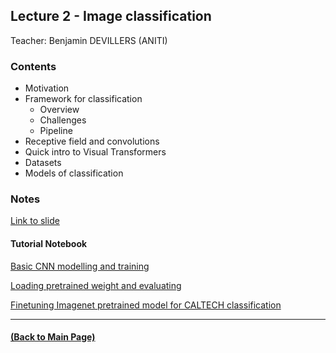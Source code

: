 ## Lecture 2 - Image classification
Teacher: Benjamin DEVILLERS (ANITI)

<!-- 
### Lecture video
View the recorded lecture [here](https://drive.google.com/file/d/1BGqIXvroBuZlWhiIXTXqhB-VgZGXTx9j/view?usp=sharing)  (this will only be available for approximately 6 weeks after the course)
-->

### Contents

* Motivation
* Framework for classification
  * Overview 
  * Challenges 
  * Pipeline 
* Receptive field and convolutions
* Quick intro to Visual Transformers
* Datasets 
* Models of classification

### Notes

[Link to slide](https://docs.google.com/presentation/d/1Z-ZcaVZp4Ex_3LnFEdaiEXaoUEhCubHxaPrhR_utJlQ/edit?usp=sharing)

#### Tutorial Notebook

[Basic CNN modelling and training](https://colab.research.google.com/drive/1gqjT2F8llFGZb4IVAXxcKogfXtiFDHUw?usp=sharing)

[Loading pretrained weight and evaluating](https://colab.research.google.com/drive/19C0zIl9KHJmjKn075J502byFFc1mzogL?usp=sharing)

[Finetuning Imagenet pretrained model for CALTECH classification](https://colab.research.google.com/drive/1OQFlGJJVQ9BsBpq7uEK342yVWIJ0qofW?usp=sharing)

---
#### [(Back to Main Page)](../index.md)
